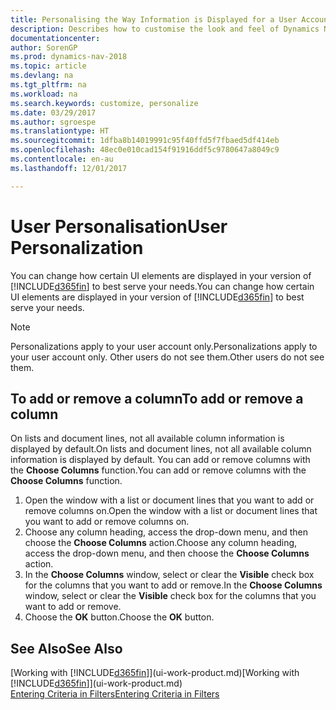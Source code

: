 ```yaml
---
title: Personalising the Way Information is Displayed for a User Account
description: Describes how to customise the look and feel of Dynamics NAV for your user account.
documentationcenter: 
author: SorenGP
ms.prod: dynamics-nav-2018
ms.topic: article
ms.devlang: na
ms.tgt_pltfrm: na
ms.workload: na
ms.search.keywords: customize, personalize
ms.date: 03/29/2017
ms.author: sgroespe
ms.translationtype: HT
ms.sourcegitcommit: 1dfba8b14019991c95f40ffd5f7fbaed5df414eb
ms.openlocfilehash: 48ec0e010cad154f91916ddf5c9780647a8049c9
ms.contentlocale: en-au
ms.lasthandoff: 12/01/2017

---
```

# <a name="user-personalization"></a><span data-ttu-id="e94b2-103">User Personalisation</span><span class="sxs-lookup"><span data-stu-id="e94b2-103">User Personalization</span></span>
<span data-ttu-id="e94b2-104">You can change how certain UI elements are displayed in your version of [!INCLUDE[d365fin](includes/d365fin_md.md)] to best serve your needs.</span><span class="sxs-lookup"><span data-stu-id="e94b2-104">You can change how certain UI elements are displayed in your version of [!INCLUDE[d365fin](includes/d365fin_md.md)] to best serve your needs.</span></span>

> [!NOTE]  
>   <span data-ttu-id="e94b2-105">Personalizations apply to your user account only.</span><span class="sxs-lookup"><span data-stu-id="e94b2-105">Personalizations apply to your user account only.</span></span> <span data-ttu-id="e94b2-106">Other users do not see them.</span><span class="sxs-lookup"><span data-stu-id="e94b2-106">Other users do not see them.</span></span>

## <a name="to-add-or-remove-a-column"></a><span data-ttu-id="e94b2-107">To add or remove a column</span><span class="sxs-lookup"><span data-stu-id="e94b2-107">To add or remove a column</span></span>
<span data-ttu-id="e94b2-108">On lists and document lines, not all available column information is displayed by default.</span><span class="sxs-lookup"><span data-stu-id="e94b2-108">On lists and document lines, not all available column information is displayed by default.</span></span> <span data-ttu-id="e94b2-109">You can add or remove columns with the **Choose Columns** function.</span><span class="sxs-lookup"><span data-stu-id="e94b2-109">You can add or remove columns with the **Choose Columns** function.</span></span>

1. <span data-ttu-id="e94b2-110">Open the window with a list or document lines that you want to add or remove columns on.</span><span class="sxs-lookup"><span data-stu-id="e94b2-110">Open the window with a list or document lines that you want to add or remove columns on.</span></span>
2. <span data-ttu-id="e94b2-111">Choose any column heading, access the drop-down menu, and then choose the **Choose Columns** action.</span><span class="sxs-lookup"><span data-stu-id="e94b2-111">Choose any column heading, access the drop-down menu, and then choose the **Choose Columns** action.</span></span>
3. <span data-ttu-id="e94b2-112">In the **Choose Columns** window, select or clear the **Visible** check box for the columns that you want to add or remove.</span><span class="sxs-lookup"><span data-stu-id="e94b2-112">In the **Choose Columns** window, select or clear the **Visible** check box for the columns that you want to add or remove.</span></span>
4. <span data-ttu-id="e94b2-113">Choose the **OK** button.</span><span class="sxs-lookup"><span data-stu-id="e94b2-113">Choose the **OK** button.</span></span>

## <a name="see-also"></a><span data-ttu-id="e94b2-114">See Also</span><span class="sxs-lookup"><span data-stu-id="e94b2-114">See Also</span></span>
<span data-ttu-id="e94b2-115">[Working with [!INCLUDE[d365fin](includes/d365fin_md.md)]](ui-work-product.md)</span><span class="sxs-lookup"><span data-stu-id="e94b2-115">[Working with [!INCLUDE[d365fin](includes/d365fin_md.md)]](ui-work-product.md)</span></span>  
[<span data-ttu-id="e94b2-116">Entering Criteria in Filters</span><span class="sxs-lookup"><span data-stu-id="e94b2-116">Entering Criteria in Filters</span></span>](ui-enter-criteria-filters.md)

